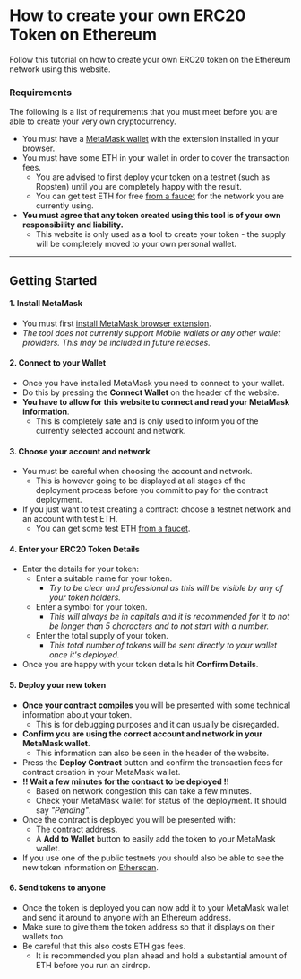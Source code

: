 # How to create your own ERC20 Token on Ethereum

Follow this tutorial on how to create your own ERC20 token on the Ethereum network using this website.

### Requirements

The following is a list of requirements that you must meet before you are able to create your very own cryptocurrency.

- You must have a [MetaMask wallet](https://metamask.io/) with the extension installed in your browser.
- You must have some ETH in your wallet in order to cover the transaction fees.
  - You are advised to first deploy your token on a testnet (such as Ropsten) until you are completely happy with the result.
  - You can get test ETH for free [from a faucet](https://faucet.metamask.io/) for the network you are currently using.
- **You must agree that any token created using this tool is of your own responsibility and liability.**
  - This website is only used as a tool to create your token - the supply will be completely moved to your own personal wallet.

---

## Getting Started

#### 1. Install MetaMask

- You must first [install MetaMask browser extension](https://metamask.io/download.html).
- *The tool does not currently support Mobile wallets or any other wallet providers. This may be included in future releases.*

#### 2. Connect to your Wallet

- Once you have installed MetaMask you need to connect to your wallet.
- Do this by pressing the **Connect Wallet** on the header of the website.
- **You have to allow for this website to connect and read your MetaMask information**.
  - This is completely safe and is only used to inform you of the currently selected account and network.

#### 3. Choose your account and network

- You must be careful when choosing the account and network.
  - This is however going to be displayed at all stages of the deployment process before you commit to pay for the contract deployment.
- If you just want to test creating a contract: choose a testnet network and an account with test ETH.
  - You can get some test ETH [from a faucet](https://faucet.metamask.io/).

#### 4. Enter your ERC20 Token Details

- Enter the details for your token:
  - Enter a suitable name for your token.
    - *Try to be clear and professional as this will be visible by any of your token holders.*
  - Enter a symbol for your token.
    - *This will always be in capitals and it is recommended for it to not be longer than 5 characters and to not start with a number.*
  - Enter the total supply of your token.
    - *This total number of tokens will be sent directly to your wallet once it's deployed.*
- Once you are happy with your token details hit **Confirm Details**.

#### 5. Deploy your new token

- **Once your contract compiles** you will be presented with some technical information about your token.
  - This is for debugging purposes and it can usually be disregarded.
- **Confirm you are using the correct account and network in your MetaMask wallet**.
  - This information can also be seen in the header of the website.
- Press the **Deploy Contract** button and confirm the transaction fees for contract creation in your MetaMask wallet.
- **!! Wait a few minutes for the contract to be deployed !!**
  - Based on network congestion this can take a few minutes.
  - Check your MetaMask wallet for status of the deployment. It should say _"Pending"_.
- Once the contract is deployed you will be presented with:
  - The contract address.
  - A **Add to Wallet** button to easily add the token to your MetaMask wallet.
- If you use one of the public testnets you should also be able to see the new token information on [Etherscan](https://etherscan.io).

#### 6. Send tokens to anyone

- Once the token is deployed you can now add it to your MetaMask wallet and send it around to anyone with an Ethereum address.
- Make sure to give them the token address so that it displays on their wallets too.
- Be careful that this also costs ETH gas fees.
  - It is recommended you plan ahead and hold a substantial amount of ETH before you run an airdrop.
